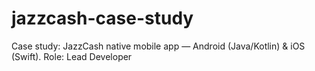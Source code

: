 # jazzcash-case-study
Case study: JazzCash native mobile app — Android (Java/Kotlin) &amp; iOS (Swift). Role: Lead Developer
